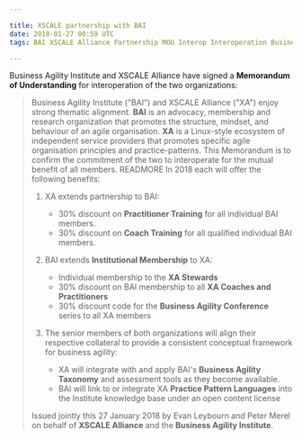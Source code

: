```yaml
---

title: XSCALE partnership with BAI
date: 2018-01-27 00:59 UTC
tags: BAI XSCALE Alliance Partnership MOU Interop Interoperation Business Agility

---
```

Business Agility Institute and XSCALE Alliance have signed a __Memorandum of Understanding__ for interoperation of the two organizations:

> Business Agility Institute ("BAI") and XSCALE Alliance ("XA") enjoy strong thematic alignment. __BAI__ is an advocacy, membership and research organization that promotes the structure, mindset, and behaviour of an agile organisation. __XA__ is a Linux-style ecosystem of independent service providers that promotes specific agile organisation principles and practice-patterns. This Memorandum is to confirm the commitment of the two to interoperate for the mutual benefit of all members. READMORE 
> In 2018 each will offer the following benefits:
>
> 1. XA extends partnership to BAI:
>    * 30% discount on __Practitioner Training__ for all individual BAI members.
>    * 30% discount on __Coach Training__ for all qualified individual BAI members.
>
> 2. BAI extends __Institutional Membership__ to XA:
>    * Individual membership to the __XA Stewards__
>    * 30% discount on BAI membership to all __XA Coaches and Practitioners__
>    * 30% discount code for the __Business Agility Conference__ series to all XA members
>
> 3. The senior members of both organizations will align their respective collateral to provide a consistent conceptual framework for business agility:
>    * XA will integrate with and apply BAI's __Business Agility Taxonomy__ and assessment tools as they become available.
>    * BAI will link to or integrate XA __Practice Pattern Languages__ into the Institute knowledge base under an open content license
>
> Issued jointly this 27 January 2018 by Evan Leybourn and Peter Merel on behalf of __XSCALE Alliance__ and the __Business Agility Institute__.

